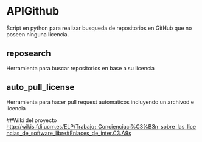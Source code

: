 # APIGithub
Script en python para realizar busqueda de repositorios en GitHub que no poseen ninguna licencia.
## reposearch
Herramienta para buscar repositorios en base a su licencia
## auto_pull_license
Herramienta para hacer pull request automaticos incluyendo un archivod e licencia

##Wiki del proyecto
http://wikis.fdi.ucm.es/ELP/Trabajo:_Concienciaci%C3%B3n_sobre_las_licencias_de_software_libre#Enlaces_de_inter.C3.A9s

